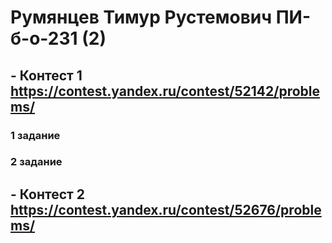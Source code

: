 # Румянцев Тимур Рустемович ПИ-б-о-231 (2)

## - Контест 1 https://contest.yandex.ru/contest/52142/problems/

### 1 задание
### 2 задание


## - Контест 2 https://contest.yandex.ru/contest/52676/problems/


